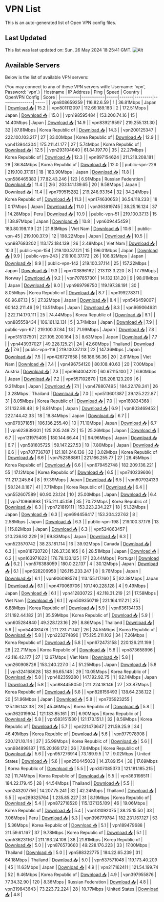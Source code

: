 # VPN List

This is an auto-generated list of Open VPN config files.

## Last Updated

This list was last updated on: Sun, 26 May 2024 18:25:41 GMT.
![Alt](https://repobeats.axiom.co/api/embed/186b98318ef1479477931607c1ad7d823f12451f.svg "Repobeats analytics image")

## Available Servers

Below is the list of available VPN servers:

(You may connect to any of these VPN servers with: Username: 'vpn', Password: 'vpn'.)
| Hostname | IP Address | Ping | Speed | Country | OpenVPN Config | Score |
|----------|------------|------|-------|---------|----------------| ----- |
| vpn808659259 | 116.82.6.59 | 1 | 36.81Mbps | Japan | [Download 📥](./configs/server_0_JP.ovpn) | 15.2 |
| vpn801112097 | 112.69.189.183 | 2 | 172.51Mbps | Japan | [Download 📥](./configs/server_1_JP.ovpn) | 15.0 |
| vpn198595484 | 153.200.74.16 | 15 | 14.40Mbps | Japan | [Download 📥](./configs/server_2_JP.ovpn) | 14.9 |
| vpn839219597 | 219.255.131.30 | 32 | 87.81Mbps | Korea Republic of | [Download 📥](./configs/server_3_KR.ovpn) | 14.3 |
| vpn200125347 | 222.100.103.217 | 27 | 33.00Mbps | Korea Republic of | [Download 📥](./configs/server_4_KR.ovpn) | 12.9 |
| vpn413944304 | 175.211.41.177 | 27 | 5.74Mbps | Korea Republic of | [Download 📥](./configs/server_5_KR.ovpn) | 12.5 |
| vpn293104640 | 61.84.197.70 | 35 | 22.27Mbps | Korea Republic of | [Download 📥](./configs/server_6_KR.ovpn) | 12.3 |
| vpn897154624 | 211.218.208.181 | 28 | 36.84Mbps | Korea Republic of | [Download 📥](./configs/server_7_KR.ovpn) | 12.0 |
| public-vpn-229 | 219.100.37.191 | 18 | 180.90Mbps | Japan | [Download 📥](./configs/server_8_JP.ovpn) | 11.8 |
| vpn586465383 | 77.82.43.246 | 123 | 6.91Mbps | Russian Federation | [Download 📥](./configs/server_9_RU.ovpn) | 11.4 |
| 2i6 | 203.141.139.65 | 20 | 9.58Mbps | Japan | [Download 📥](./configs/server_10_JP.ovpn) | 11.4 |
| vpn799515282 | 219.248.93.154 | 32 | 34.24Mbps | Korea Republic of | [Download 📥](./configs/server_11_KR.ovpn) | 11.3 |
| vpn174630653 | 36.54.118.233 | 18 | 0.17Mbps | Japan | [Download 📥](./configs/server_12_JP.ovpn) | 11.0 |
| vpn363819745 | 38.25.16.124 | 37 | 14.28Mbps | Peru | [Download 📥](./configs/server_13_PE.ovpn) | 10.9 |
| public-vpn-51 | 219.100.37.13 | 15 | 138.97Mbps | Japan | [Download 📥](./configs/server_14_JP.ovpn) | 10.8 |
| vpn609445459 | 183.80.198.119 | 21 | 21.83Mbps | Viet Nam | [Download 📥](./configs/server_15_VN.ovpn) | 10.6 |
| public-vpn-45 | 219.100.37.9 | 12 | 198.22Mbps | Japan | [Download 📥](./configs/server_16_JP.ovpn) | 10.5 |
| vpn987683202 | 113.173.184.139 | 26 | 2.48Mbps | Viet Nam | [Download 📥](./configs/server_17_VN.ovpn) | 10.3 |
| public-vpn-154 | 219.100.37.121 | 15 | 196.01Mbps | Japan | [Download 📥](./configs/server_18_JP.ovpn) | 9.9 |
| public-vpn-243 | 219.100.37.172 | 26 | 106.82Mbps | Japan | [Download 📥](./configs/server_19_JP.ovpn) | 9.9 |
| public-vpn-142 | 219.100.37.114 | 25 | 157.22Mbps | Japan | [Download 📥](./configs/server_20_JP.ovpn) | 9.3 |
| vpn703896162 | 213.113.3.220 | 8 | 17.79Mbps | Norway | [Download 📥](./configs/server_21_NO.ovpn) | 9.2 |
| vpn707857301 | 14.132.131.20 | 9 | 98.01Mbps | Japan | [Download 📥](./configs/server_22_JP.ovpn) | 9.0 |
| vpn969798750 | 119.197.38.191 | 30 | 8.05Mbps | Korea Republic of | [Download 📥](./configs/server_23_KR.ovpn) | 8.7 |
| vpn199278311 | 60.96.87.13 | 5 | 27.32Mbps | Japan | [Download 📥](./configs/server_24_JP.ovpn) | 8.4 |
| vpn546459007 | 60.142.211.46 | 9 | 13.51Mbps | Japan | [Download 📥](./configs/server_25_JP.ovpn) | 8.3 |
| vpn969064631 | 222.114.170.111 | 25 | 74.44Mbps | Korea Republic of | [Download 📥](./configs/server_26_KR.ovpn) | 8.1 |
| vpn885558434 | 106.161.12.131 | 5 | 3.74Mbps | Japan | [Download 📥](./configs/server_27_JP.ovpn) | 7.9 |
| public-vpn-67 | 219.100.37.84 | 13 | 71.99Mbps | Japan | [Download 📥](./configs/server_28_JP.ovpn) | 7.8 |
| vpn515137501 | 221.105.200.164 | 3 | 8.63Mbps | Japan | [Download 📥](./configs/server_29_JP.ovpn) | 7.7 |
| vpn443937027 | 49.228.125.21 | 24 | 42.60Mbps | Thailand | [Download 📥](./configs/server_30_TH.ovpn) | 7.6 |
| public-vpn-119 | 219.100.37.113 | 22 | 147.36Mbps | Japan | [Download 📥](./configs/server_31_JP.ovpn) | 7.5 |
| vpn426727658 | 58.186.56.36 | 20 | 2.61Mbps | Viet Nam | [Download 📥](./configs/server_32_VN.ovpn) | 7.4 |
| vpn496754120 | 80.108.40.63 | 20 | 7.00Mbps | Austria | [Download 📥](./configs/server_33_AT.ovpn) | 7.3 |
| vpn964004220 | 60.67.115.100 | 7 | 6.80Mbps | Japan | [Download 📥](./configs/server_34_JP.ovpn) | 7.2 |
| vpn557102870 | 126.208.123.206 | 6 | 9.21Mbps | Japan | [Download 📥](./configs/server_35_JP.ovpn) | 7.1 |
| vpn478807495 | 184.22.178.241 | 26 | 3.28Mbps | Thailand | [Download 📥](./configs/server_36_TH.ovpn) | 7.0 |
| vpn513601387 | 39.125.222.87 | 31 | 8.05Mbps | Korea Republic of | [Download 📥](./configs/server_37_KR.ovpn) | 7.0 |
| vpn160834368 | 211.132.88.48 | 9 | 8.81Mbps | Japan | [Download 📥](./configs/server_38_JP.ovpn) | 6.9 |
| vpn803469452 | 222.144.42.33 | 18 | 18.84Mbps | Japan | [Download 📥](./configs/server_39_JP.ovpn) | 6.7 |
| vpn979371851 | 106.136.255.40 | 10 | 71.10Mbps | Japan | [Download 📥](./configs/server_40_JP.ovpn) | 6.7 |
| vpn623839301 | 125.205.248.72 | 15 | 25.26Mbps | Japan | [Download 📥](./configs/server_41_JP.ovpn) | 6.7 |
| vpn131975405 | 180.144.66.44 | 1 | 94.96Mbps | Japan | [Download 📥](./configs/server_42_JP.ovpn) | 6.7 |
| vpn581605725 | 59.147.227.53 | 10 | 7.80Mbps | Japan | [Download 📥](./configs/server_43_JP.ovpn) | 6.6 |
| vpn707736707 | 121.181.246.136 | 32 | 3.02Mbps | Korea Republic of | [Download 📥](./configs/server_44_KR.ovpn) | 6.6 |
| vpn752388861 | 221.166.255.77 | 27 | 26.45Mbps | Korea Republic of | [Download 📥](./configs/server_45_KR.ovpn) | 6.6 |
| vpn679452748 | 182.209.136.221 | 55 | 17.12Mbps | Korea Republic of | [Download 📥](./configs/server_46_KR.ovpn) | 6.5 |
| vpn740239606 | 111.217.245.84 | 8 | 97.39Mbps | Japan | [Download 📥](./configs/server_47_JP.ovpn) | 6.5 |
| vpn807924133 | 58.124.0.187 | 41 | 7.71Mbps | Korea Republic of | [Download 📥](./configs/server_48_KR.ovpn) | 6.4 |
| vpn552607589 | 60.90.23.124 | 10 | 25.00Mbps | Japan | [Download 📥](./configs/server_49_JP.ovpn) | 6.4 |
| vpn710866893 | 175.211.45.158 | 35 | 70.72Mbps | Korea Republic of | [Download 📥](./configs/server_50_KR.ovpn) | 6.3 |
| vpn721819111 | 153.223.234.227 | 18 | 51.32Mbps | Japan | [Download 📥](./configs/server_51_JP.ovpn) | 6.3 |
| vpn694456417 | 153.204.227.62 | 8 | 2.58Mbps | Japan | [Download 📥](./configs/server_52_JP.ovpn) | 6.3 |
| public-vpn-198 | 219.100.37.178 | 13 | 115.02Mbps | Japan | [Download 📥](./configs/server_53_JP.ovpn) | 6.3 |
| vpn524863457 | 210.236.92.229 | 9 | 69.83Mbps | Japan | [Download 📥](./configs/server_54_JP.ovpn) | 6.3 |
| vpn523570742 | 38.23.181.114 | 16 | 39.92Mbps | Canada | [Download 📥](./configs/server_55_CA.ovpn) | 6.3 |
| vpn818720720 | 126.37.36.165 | 6 | 28.51Mbps | Japan | [Download 📥](./configs/server_56_JP.ovpn) | 6.2 |
| vpn163971622 | 176.78.133.125 | 17 | 23.44Mbps | Portugal | [Download 📥](./configs/server_57_PT.ovpn) | 6.2 |
| vpn576388059 | 180.0.22.137 | 4 | 30.12Mbps | Japan | [Download 📥](./configs/server_58_JP.ovpn) | 6.1 |
| vpn628206958 | 126.115.233.247 | 8 | 9.76Mbps | Japan | [Download 📥](./configs/server_59_JP.ovpn) | 6.1 |
| vpn906098574 | 113.155.117.160 | 5 | 82.38Mbps | Japan | [Download 📥](./configs/server_60_JP.ovpn) | 6.1 |
| vpn470069706 | 101.140.228.128 | 4 | 9.49Mbps | Japan | [Download 📥](./configs/server_61_JP.ovpn) | 6.1 |
| vpn412830722 | 42.118.31.219 | 21 | 17.58Mbps | Viet Nam | [Download 📥](./configs/server_62_VN.ovpn) | 6.1 |
| vpn509350719 | 221.164.117.21 | 25 | 6.88Mbps | Korea Republic of | [Download 📥](./configs/server_63_KR.ovpn) | 5.9 |
| vpn636134133 | 211.192.44.182 | 31 | 35.59Mbps | Korea Republic of | [Download 📥](./configs/server_64_KR.ovpn) | 5.9 |
| vpn605284840 | 49.228.123.16 | 29 | 8.86Mbps | Thailand | [Download 📥](./configs/server_65_TH.ovpn) | 5.9 |
| vpn544081478 | 211.231.71.142 | 26 | 24.55Mbps | Korea Republic of | [Download 📥](./configs/server_66_KR.ovpn) | 5.8 |
| vpn223274890 | 175.125.211.102 | 34 | 7.26Mbps | Korea Republic of | [Download 📥](./configs/server_67_KR.ovpn) | 5.8 |
| vpn672473158 | 220.126.211.199 | 28 | 22.71Mbps | Korea Republic of | [Download 📥](./configs/server_68_KR.ovpn) | 5.8 |
| vpn873658996 | 42.116.42.177 | 27 | 12.67Mbps | Viet Nam | [Download 📥](./configs/server_69_VN.ovpn) | 5.8 |
| vpn260908726 | 153.240.227.0 | 4 | 51.25Mbps | Japan | [Download 📥](./configs/server_70_JP.ovpn) | 5.8 |
| vpn324168628 | 183.96.65.148 | 29 | 10.05Mbps | Korea Republic of | [Download 📥](./configs/server_71_KR.ovpn) | 5.8 |
| vpn482359280 | 147.192.92.75 | 1 | 92.14Mbps | Japan | [Download 📥](./configs/server_72_JP.ovpn) | 5.8 |
| vpn884458050 | 211.224.18.146 | 27 | 33.87Mbps | Korea Republic of | [Download 📥](./configs/server_73_KR.ovpn) | 5.8 |
| vpn828156493 | 138.64.238.122 | 20 | 51.96Mbps | Japan | [Download 📥](./configs/server_74_JP.ovpn) | 5.8 |
| vpn705923255 | 125.136.143.38 | 28 | 45.46Mbps | Korea Republic of | [Download 📥](./configs/server_75_KR.ovpn) | 5.8 |
| vpn362019604 | 121.133.85.161 | 31 | 6.90Mbps | Korea Republic of | [Download 📥](./configs/server_76_KR.ovpn) | 5.8 |
| vpn583151530 | 121.173.151.1 | 32 | 8.56Mbps | Korea Republic of | [Download 📥](./configs/server_77_KR.ovpn) | 5.7 |
| vpn221473647 | 211.59.25.9 | 34 | 46.49Mbps | Korea Republic of | [Download 📥](./configs/server_78_KR.ovpn) | 5.6 |
| vpn977978908 | 220.121.10.114 | 37 | 35.99Mbps | Korea Republic of | [Download 📥](./configs/server_79_KR.ovpn) | 5.6 |
| vpn984898187 | 115.20.169.172 | 26 | 7.84Mbps | Korea Republic of | [Download 📥](./configs/server_80_KR.ovpn) | 5.6 |
| vpn957276914 | 73.189.9.5 | 17 | 9.02Mbps | United States | [Download 📥](./configs/server_81_US.ovpn) | 5.6 |
| vpn250445033 | 14.37.89.154 | 36 | 17.69Mbps | Korea Republic of | [Download 📥](./configs/server_82_KR.ovpn) | 5.5 |
| vpn307085373 | 121.181.185.215 | 32 | 11.74Mbps | Korea Republic of | [Download 📥](./configs/server_83_KR.ovpn) | 5.5 |
| vpn363198511 | 184.22.179.45 | 28 | 44.54Mbps | Thailand | [Download 📥](./configs/server_84_TH.ovpn) | 5.5 |
| vpn243207756 | 14.207.75.241 | 32 | 42.24Mbps | Thailand | [Download 📥](./configs/server_85_TH.ovpn) | 5.5 |
| vpn289325764 | 1.235.85.227 | 31 | 8.19Mbps | Korea Republic of | [Download 📥](./configs/server_86_KR.ovpn) | 5.4 |
| vpn872718520 | 115.137.135.109 | 46 | 19.06Mbps | Korea Republic of | [Download 📥](./configs/server_87_KR.ovpn) | 5.4 |
| vpn131092075 | 38.25.15.50 | 33 | 7.06Mbps | Peru | [Download 📥](./configs/server_88_PE.ovpn) | 5.3 |
| vpn396779784 | 182.231.167.127 | 53 | 5.36Mbps | Korea Republic of | [Download 📥](./configs/server_89_KR.ovpn) | 5.1 |
| vpn189479688 | 211.59.61.167 | 37 | 9.78Mbps | Korea Republic of | [Download 📥](./configs/server_90_KR.ovpn) | 5.1 |
| vpn536231167 | 211.193.24.106 | 38 | 21.81Mbps | Korea Republic of | [Download 📥](./configs/server_91_KR.ovpn) | 5.0 |
| vpn876573660 | 49.228.176.223 | 33 | 17.00Mbps | Thailand | [Download 📥](./configs/server_92_TH.ovpn) | 5.0 |
| vpn588322775 | 184.22.65.239 | 31 | 64.18Mbps | Thailand | [Download 📥](./configs/server_93_TH.ovpn) | 5.0 |
| vpn537571048 | 119.173.40.209 | 45 | 11.63Mbps | Japan | [Download 📥](./configs/server_94_JP.ovpn) | 4.9 |
| vpn217162411 | 121.54.199.74 | 52 | 9.46Mbps | Korea Republic of | [Download 📥](./configs/server_95_KR.ovpn) | 4.9 |
| vpn397955876 | 77.34.32.90 | 120 | 8.36Mbps | Russian Federation | [Download 📥](./configs/server_96_RU.ovpn) | 4.8 |
| vpn319843643 | 73.223.72.224 | 28 | 10.77Mbps | United States | [Download 📥](./configs/server_97_US.ovpn) | 4.8 |
